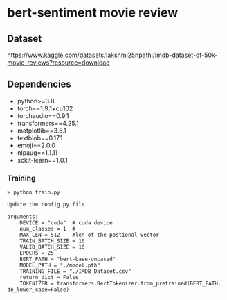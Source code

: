 # bert-sentiment movie review

## Dataset   
https://www.kaggle.com/datasets/lakshmi25npathi/imdb-dataset-of-50k-movie-reviews?resource=download
## Dependencies


- python>=3.8 
- torch==1.9.1+cu102
- torchaudio==0.9.1 
- transformers==4.25.1 
- matplotlib==3.5.1 
- textblob==0.17.1 
- emoji==2.0.0 
- nlpaug==1.1.11 
- sckit-learn==1.0.1 



### Training

```shell script
> python train.py 

Update the config.py file

arguments:
	DEVICE = "cuda"  # cuda device 
	num_classes = 1  # 
	MAX_LEN = 512    #len of the postional vector
	TRAIN_BATCH_SIZE = 16
	VALID_BATCH_SIZE = 16
	EPOCHS = 25
	BERT_PATH = "bert-base-uncased"
	MODEL_PATH = "./model.pth"
	TRAINING_FILE = "./IMDB_Dataset.csv"
	return_dict = False
	TOKENIZER = transformers.BertTokenizer.from_pretrained(BERT_PATH, do_lower_case=False)
	
	
```
